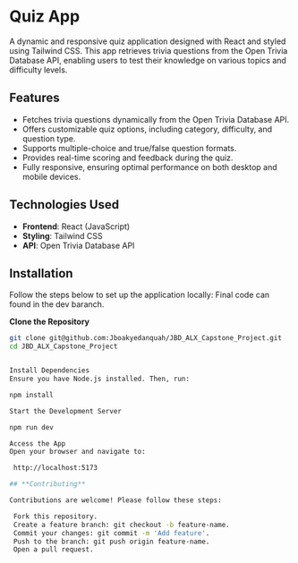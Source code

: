 # **Quiz App**

A dynamic and responsive quiz application designed with React and styled using Tailwind CSS. This app retrieves trivia questions from the Open Trivia Database API, enabling users to test their knowledge on various topics and difficulty levels.

## **Features**

- Fetches trivia questions dynamically from the Open Trivia Database API.
- Offers customizable quiz options, including category, difficulty, and question type.
- Supports multiple-choice and true/false question formats.
- Provides real-time scoring and feedback during the quiz.
- Fully responsive, ensuring optimal performance on both desktop and mobile devices.

## **Technologies Used**

- **Frontend**: React (JavaScript)
- **Styling**: Tailwind CSS
- **API**: Open Trivia Database API

## **Installation**

Follow the steps below to set up the application locally:
Final code can found in the dev baranch.

**Clone the Repository**  
   ```bash
   git clone git@github.com:Jboakyedanquah/JBD_ALX_Capstone_Project.git
   cd JBD_ALX_Capstone_Project


Install Dependencies
Ensure you have Node.js installed. Then, run:

npm install

Start the Development Server

npm run dev

Access the App
Open your browser and navigate to:

    http://localhost:5173

## **Contributing**

Contributions are welcome! Please follow these steps:

    Fork this repository.
    Create a feature branch: git checkout -b feature-name.
    Commit your changes: git commit -m 'Add feature'.
    Push to the branch: git push origin feature-name.
    Open a pull request.
